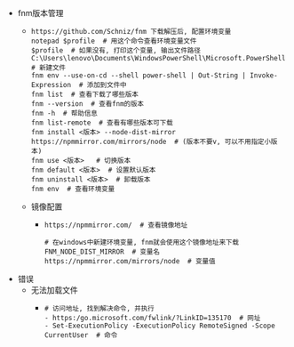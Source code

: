 - fnm版本管理
	- ```
	  https://github.com/Schniz/fnm 下载解压后, 配置环境变量
	  notepad $profile  # 用这个命令查看环境变量文件
	  $profile  # 如果没有, 打印这个变量, 输出文件路径
	  C:\Users\lenovo\Documents\WindowsPowerShell\Microsoft.PowerShell_profile.ps1  # 新建文件
	  fnm env --use-on-cd --shell power-shell | Out-String | Invoke-Expression  # 添加到文件中
	  fnm list  # 查看下载了哪些版本
	  fnm --version  # 查看fnm的版本
	  fnm -h  # 帮助信息
	  fnm list-remote  # 查看有哪些版本可下载
	  fnm install <版本> --node-dist-mirror https://npmmirror.com/mirrors/node  # (版本不要v, 可以不用指定小版本)
	  fnm use <版本>   # 切换版本
	  fnm default <版本>  # 设置默认版本
	  fnm uninstall <版本>  # 卸载版本
	  fnm env  # 查看环境变量
	  ```
	- 镜像配置
		- ```
		  https://npmmirror.com/  # 查看镜像地址
		  
		  # 在windows中新建环境变量, fnm就会使用这个镜像地址来下载
		  FNM_NODE_DIST_MIRROR  # 变量名
		  https://npmmirror.com/mirrors/node  # 变量值
		  ```
- 错误
	- 无法加载文件
		- ```
		  # 访问地址, 找到解决命令, 并执行
		  - https:/go.microsoft.com/fwlink/?LinkID=135170  # 网址
		  - Set-ExecutionPolicy -ExecutionPolicy RemoteSigned -Scope CurrentUser  # 命令
		  ```
